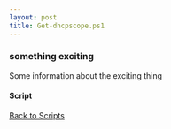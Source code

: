```yaml
---
layout: post
title: Get-dhcpscope.ps1
---
```


### something exciting

Some information about the exciting thing

#### Script

<script async src="https://gist-it.appspot.com/github.com/BanterBoy/scripts-blog/blob/master/PowerShell/scripts/activeDirectory/Get-dhcpscope.ps1" crossorigin="anonymous"></script>

<a href="/menu/_pages/scripts.html">Back to Scripts</a>
